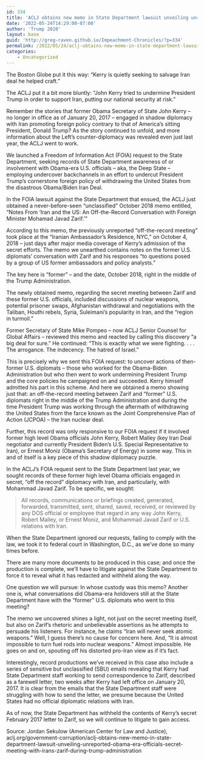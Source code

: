 ```yaml
---
id: 334
title: 'ACLJ obtains new memo in State Department lawsuit unveiling unreported Obama-era officials’ secret meeting with Iran’s Zarif during Trump Administration'
date: '2022-05-24T14:29:00-07:00'
author: 'Trump 2020'
layout: base
guid: 'http://greg-raven.github.io/Impeachment-Chronicles/?p=334'
permalink: /2022/05/24/aclj-obtains-new-memo-in-state-department-lawsuit-unveiling-unreported-obama-era-officials-secret-meeting-with-irans-zarif-during-trump-administration/
categories:
    - Uncategorized
---
```


The Boston Globe put it this way: “Kerry is quietly seeking to salvage Iran deal he helped craft.”

The ACLJ put it a bit more bluntly: “John Kerry tried to undermine President Trump in order to support Iran, putting our national security at risk.”

Remember the stories that former Obama Secretary of State John Kerry – no longer in office as of January 20, 2017 – engaged in shadow diplomacy with Iran promoting foreign policy contrary to that of America’s sitting President, Donald Trump? As the story continued to unfold, and more information about the Left’s counter-diplomacy was revealed even just last year, the ACLJ went to work.

We launched a Freedom of Information Act (FOIA) request to the State Department, seeking records of State Department awareness of or involvement with Obama-era U.S. officials – aka, the Deep State – employing undercover backchannels in an effort to undercut President Trump’s cornerstone foreign policy of withdrawing the United States from the disastrous Obama/Biden Iran Deal.

In the FOIA lawsuit against the State Department that ensued, the ACLJ just obtained a never-before-seen “unclassified” October 2018 memo entitled, “Notes From ‘Iran and the US: An Off-the-Record Conversation with Foreign Minister Mohamad Javad Zarif.’”

According to this memo, the previously unreported “off-the-record meeting” took place at the “Iranian Ambassador’s Residence, NYC,” on October 4, 2018 – just days after major media coverage of Kerry’s admission of the secret efforts. The memo we unearthed contains notes on the former U.S. diplomats’ conversation with Zarif and his responses “to questions posed by a group of US former ambassadors and policy analysts.”

The key here is “former” – and the date, October 2018, right in the middle of the Trump Administration.

The newly obtained memo, regarding the secret meeting between Zarif and these former U.S. officials, included discussions of nuclear weapons, potential prisoner swaps, Afghanistan withdrawal and negotiations with the Taliban, Houthi rebels, Syria, Suleimani’s popularity in Iran, and the “region in turmoil.”

Former Secretary of State Mike Pompeo – now ACLJ Senior Counsel for Global Affairs – reviewed this memo and reacted by calling this discovery “a big deal for sure.” He continued: “This is exactly what we were fighting. . . . The arrogance. The indecency. The hatred of Israel.”

This is precisely why we sent this FOIA request: to uncover actions of then-former U.S. diplomats – those who worked for the Obama-Biden Administration but who then went to work undermining President Trump and the core policies he campaigned on and succeeded. Kerry himself admitted his part in this scheme. And here we obtained a memo showing just that: an off-the-record meeting between Zarif and “former” U.S. diplomats right in the middle of the Trump Administration and during the time President Trump was working through the aftermath of withdrawing the United States from the farce known as the Joint Comprehensive Plan of Action (JCPOA) – the Iran nuclear deal.

Further, this record was only responsive to our FOIA request if it involved former high level Obama officials John Kerry, Robert Malley (key Iran Deal negotiator and currently President Biden’s U.S. Special Representative to Iran), or Ernest Moniz (Obama’s Secretary of Energy) in some way. This in and of itself is a key piece of this shadow diplomacy puzzle.

In the ACLJ’s FOIA request sent to the State Department last year, we sought records of these former high level Obama officials engaged in secret, “off the record” diplomacy with Iran, and particularly, with Mohammad Javad Zarif. To be specific, we sought:

> All records, communications or briefings created, generated, forwarded, transmitted, sent, shared, saved, received, or reviewed by any DOS official or employee that regard in any way John Kerry, Robert Malley, or Ernest Moniz, and Mohammad Javad Zarif or U.S. relations with Iran.

When the State Department ignored our requests, failing to comply with the law, we took it to federal court in Washington, D.C., as we’ve done so many times before.

There are many more documents to be produced in this case; and once the production is complete, we’ll have to litigate against the State Department to force it to reveal what it has redacted and withheld along the way.

One question we will pursue: In whose custody was this memo? Another one is, what conversations did Obama-era holdovers still at the State Department have with the “former” U.S. diplomats who went to this meeting?

The memo we uncovered shines a light, not just on the secret meeting itself, but also on Zarif’s rhetoric and unbelievable assertions as he attempts to persuade his listeners. For instance, he claims “Iran will never seek atomic weapons.” Well, I guess there’s no cause for concern here. And, “It is almost impossible to turn fuel rods into nuclear weapons.” Almost impossible. He goes on and on, spouting off his distorted pro-Iran view as if it’s fact.

Interestingly, record productions we’ve received in this case also include a series of sensitive but unclassified (SBU) emails revealing that Kerry had State Department staff working to send correspondence to Zarif, described as a farewell letter, two weeks after Kerry had left office on January 20, 2017. It is clear from the emails that the State Department staff were struggling with how to send the letter, we presume because the United States had no official diplomatic relations with Iran.

As of now, the State Department has withheld the contents of Kerry’s secret February 2017 letter to Zarif, so we will continue to litigate to gain access.

Source: Jordan Sekulow (American Center for Law and Justice), aclj.org/government-corruption/aclj-obtains-new-memo-in-state-department-lawsuit-unveiling-unreported-obama-era-officials-secret-meeting-with-irans-zarif-during-trump-administration